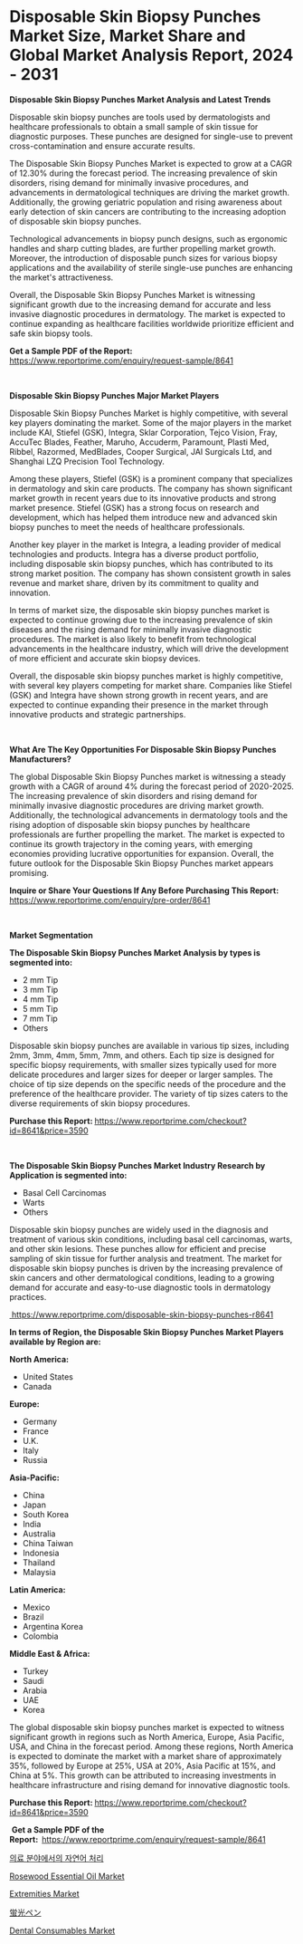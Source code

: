 <p><h1>Disposable Skin Biopsy Punches Market Size, Market Share and Global Market Analysis Report, 2024 - 2031</h1></p><p><strong>Disposable Skin Biopsy Punches Market Analysis and Latest Trends</strong></p>
<p><p>Disposable skin biopsy punches are tools used by dermatologists and healthcare professionals to obtain a small sample of skin tissue for diagnostic purposes. These punches are designed for single-use to prevent cross-contamination and ensure accurate results.</p><p>The Disposable Skin Biopsy Punches Market is expected to grow at a CAGR of 12.30% during the forecast period. The increasing prevalence of skin disorders, rising demand for minimally invasive procedures, and advancements in dermatological techniques are driving the market growth. Additionally, the growing geriatric population and rising awareness about early detection of skin cancers are contributing to the increasing adoption of disposable skin biopsy punches.</p><p>Technological advancements in biopsy punch designs, such as ergonomic handles and sharp cutting blades, are further propelling market growth. Moreover, the introduction of disposable punch sizes for various biopsy applications and the availability of sterile single-use punches are enhancing the market's attractiveness.</p><p>Overall, the Disposable Skin Biopsy Punches Market is witnessing significant growth due to the increasing demand for accurate and less invasive diagnostic procedures in dermatology. The market is expected to continue expanding as healthcare facilities worldwide prioritize efficient and safe skin biopsy tools.</p></p>
<p><strong>Get a Sample PDF of the Report:&nbsp;</strong> <a href="https://www.reportprime.com/enquiry/request-sample/8641">https://www.reportprime.com/enquiry/request-sample/8641</a></p>
<p>&nbsp;</p>
<p><strong>Disposable Skin Biopsy Punches Major Market Players</strong></p>
<p><p>Disposable Skin Biopsy Punches Market is highly competitive, with several key players dominating the market. Some of the major players in the market include KAI, Stiefel (GSK), Integra, Sklar Corporation, Tejco Vision, Fray, AccuTec Blades, Feather, Maruho, Accuderm, Paramount, Plasti Med, Ribbel, Razormed, MedBlades, Cooper Surgical, JAI Surgicals Ltd, and Shanghai LZQ Precision Tool Technology.</p><p>Among these players, Stiefel (GSK) is a prominent company that specializes in dermatology and skin care products. The company has shown significant market growth in recent years due to its innovative products and strong market presence. Stiefel (GSK) has a strong focus on research and development, which has helped them introduce new and advanced skin biopsy punches to meet the needs of healthcare professionals.</p><p>Another key player in the market is Integra, a leading provider of medical technologies and products. Integra has a diverse product portfolio, including disposable skin biopsy punches, which has contributed to its strong market position. The company has shown consistent growth in sales revenue and market share, driven by its commitment to quality and innovation.</p><p>In terms of market size, the disposable skin biopsy punches market is expected to continue growing due to the increasing prevalence of skin diseases and the rising demand for minimally invasive diagnostic procedures. The market is also likely to benefit from technological advancements in the healthcare industry, which will drive the development of more efficient and accurate skin biopsy devices.</p><p>Overall, the disposable skin biopsy punches market is highly competitive, with several key players competing for market share. Companies like Stiefel (GSK) and Integra have shown strong growth in recent years, and are expected to continue expanding their presence in the market through innovative products and strategic partnerships.</p></p>
<p>&nbsp;</p>
<p><strong>What Are The Key Opportunities For Disposable Skin Biopsy Punches Manufacturers?</strong></p>
<p><p>The global Disposable Skin Biopsy Punches market is witnessing a steady growth with a CAGR of around 4% during the forecast period of 2020-2025. The increasing prevalence of skin disorders and rising demand for minimally invasive diagnostic procedures are driving market growth. Additionally, the technological advancements in dermatology tools and the rising adoption of disposable skin biopsy punches by healthcare professionals are further propelling the market. The market is expected to continue its growth trajectory in the coming years, with emerging economies providing lucrative opportunities for expansion. Overall, the future outlook for the Disposable Skin Biopsy Punches market appears promising.</p></p>
<p><strong>Inquire or Share Your Questions If Any Before Purchasing This Report:</strong> <a href="https://www.reportprime.com/enquiry/pre-order/8641">https://www.reportprime.com/enquiry/pre-order/8641</a></p>
<p>&nbsp;</p>
<p><strong>Market Segmentation</strong></p>
<p><strong>The Disposable Skin Biopsy Punches Market Analysis by types is segmented into:</strong></p>
<p><ul><li>2 mm Tip</li><li>3 mm Tip</li><li>4 mm Tip</li><li>5 mm Tip</li><li>7 mm Tip</li><li>Others</li></ul></p>
<p><p>Disposable skin biopsy punches are available in various tip sizes, including 2mm, 3mm, 4mm, 5mm, 7mm, and others. Each tip size is designed for specific biopsy requirements, with smaller sizes typically used for more delicate procedures and larger sizes for deeper or larger samples. The choice of tip size depends on the specific needs of the procedure and the preference of the healthcare provider. The variety of tip sizes caters to the diverse requirements of skin biopsy procedures.</p></p>
<p><strong>Purchase this Report:&nbsp;</strong><a href="https://www.reportprime.com/checkout?id=8641&price=3590">https://www.reportprime.com/checkout?id=8641&price=3590</a></p>
<p>&nbsp;</p>
<p><strong>The Disposable Skin Biopsy Punches Market Industry Research by Application is segmented into:</strong></p>
<p><ul><li>Basal Cell Carcinomas</li><li>Warts</li><li>Others</li></ul></p>
<p><p>Disposable skin biopsy punches are widely used in the diagnosis and treatment of various skin conditions, including basal cell carcinomas, warts, and other skin lesions. These punches allow for efficient and precise sampling of skin tissue for further analysis and treatment. The market for disposable skin biopsy punches is driven by the increasing prevalence of skin cancers and other dermatological conditions, leading to a growing demand for accurate and easy-to-use diagnostic tools in dermatology practices.</p></p>
<p><a href="https://www.reportprime.com/disposable-skin-biopsy-punches-r8641">&nbsp;https://www.reportprime.com/disposable-skin-biopsy-punches-r8641</a></p>
<p><strong>In terms of Region, the Disposable Skin Biopsy Punches Market Players available by Region are:</strong></p>
<p>
    <p> <strong> North America: </strong>
        <ul>
            <li>United States</li>
            <li>Canada</li>
        </ul>
        </p> 
    <p> <strong> Europe: </strong>
        <ul>
            <li>Germany</li>
            <li>France</li>
            <li>U.K.</li>
            <li>Italy</li>
            <li>Russia</li>
        </ul>
        </p> 
    <p> <strong> Asia-Pacific: </strong>
        <ul>
            <li>China</li>
            <li>Japan</li>
            <li>South Korea</li>
            <li>India</li>
            <li>Australia</li>
            <li>China Taiwan</li>
            <li>Indonesia</li>
            <li>Thailand</li>
            <li>Malaysia</li>
        </ul>
        </p> 
    <p> <strong> Latin America: </strong>
        <ul>
            <li>Mexico</li>
            <li>Brazil</li>
            <li>Argentina Korea</li>
            <li>Colombia</li>
        </ul>
        </p> 
    <p> <strong> Middle East & Africa: </strong>
        <ul>
            <li>Turkey</li>
            <li>Saudi</li>
            <li>Arabia</li>
            <li>UAE</li>
            <li>Korea</li>
        </ul>
    </p>
    </p>
<p><p>The global disposable skin biopsy punches market is expected to witness significant growth in regions such as North America, Europe, Asia Pacific, USA, and China in the forecast period. Among these regions, North America is expected to dominate the market with a market share of approximately 35%, followed by Europe at 25%, USA at 20%, Asia Pacific at 15%, and China at 5%. This growth can be attributed to increasing investments in healthcare infrastructure and rising demand for innovative diagnostic tools.</p></p>
<p><strong>Purchase this Report: </strong><a href="https://www.reportprime.com/checkout?id=8641&price=3590">https://www.reportprime.com/checkout?id=8641&price=3590</a></p>
<p>&nbsp;<strong>Get a Sample PDF of the Report:&nbsp;&nbsp;</strong><a href="https://www.reportprime.com/enquiry/request-sample/8641">https://www.reportprime.com/enquiry/request-sample/8641</a></p>
<p><strong></strong></p>
<p><p><a href="https://github.com/JosefaRice/Market-Research-Report-List-1/blob/main/900621273224.md">의료 분야에서의 자연어 처리</a></p><p><a href="https://issuu.com/reportprime-2/docs/rosewood-essential-oil-market-size-2030.pptx">Rosewood Essential Oil Market</a></p><p><a href="https://github.com/dx0328/Market-Research-Report-List-2/blob/main/extremities-market.md">Extremities Market</a></p><p><a href="https://github.com/RudySimonis2023/Market-Research-Report-List-1/blob/main/692682377489.md">蛍光ペン</a></p><p><a href="https://github.com/Glendatilghmankmgz0rbhwpy/Market-Research-Report-List-2/blob/main/dental-consumables-market.md">Dental Consumables Market</a></p></p>